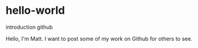 # hello-world
introduction github

Hello, I'm Matt. I want to post some of my work on Github for others to see.
